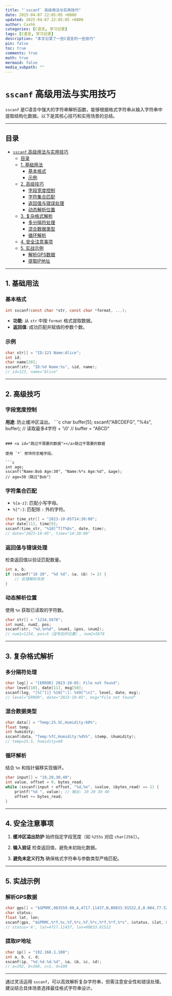 ```yaml
---
title: "`sscanf` 高级用法与实用技巧"
date: 2025-04-07 22:05:05 +0800
updated: 2025-04-07 22:05:05 +0800
author: Cxxhh
categories: [C语言, 学习记录]
tags: [C语言, 学习记录]
description: "本文记录了一些C语言的一些技巧"
pin: false
toc: true
comments: true
math: true
mermaid: false
media_subpath: ""
---
```

# `sscanf` 高级用法与实用技巧

`sscanf` 是C语言中强大的字符串解析函数，能够根据格式字符串从输入字符串中提取结构化数据。以下是其核心技巧和实用场景的总结。

---

## 目录

- [`sscanf` 高级用法与实用技巧](#sscanf-高级用法与实用技巧)
  - [目录](#目录)
  - [1. 基础用法](#1-基础用法)
    - [基本格式](#基本格式)
    - [示例](#示例)
  - [2. 高级技巧](#2-高级技巧)
    - [字段宽度控制](#字段宽度控制)
    - [字符集合匹配](#字符集合匹配)
    - [返回值与错误处理](#返回值与错误处理)
    - [动态解析位置](#动态解析位置)
  - [3. 复杂格式解析](#3-复杂格式解析)
    - [多分隔符处理](#多分隔符处理)
    - [混合数据类型](#混合数据类型)
    - [循环解析](#循环解析)
  - [4. 安全注意事项](#4-安全注意事项)
  - [5. 实战示例](#5-实战示例)
    - [解析GPS数据](#解析gps数据)
    - [提取IP地址](#提取ip地址)

---

## <a id="基础用法"></a>1. 基础用法

### 基本格式

```c
int sscanf(const char *str, const char *format, ...);
```

- **功能**: 从 `str` 中按 `format` 格式提取数据。
- **返回值**: 成功匹配并赋值的参数个数。

### 示例

```c
char str[] = "ID:123 Name:Alice";
int id;
char name[20];
sscanf(str, "ID:%d Name:%s", &id, name);
// id=123, name="Alice"

```
---

## <a id="高级技巧"></a>2. 高级技巧

### <a id="字段宽度控制"></a>字段宽度控制
**用途**: 防止缓冲区溢出。
​```c
char buffer[5];
sscanf("ABCDEFG", "%4s", buffer); // 读取最多4字符 + '\0'
// buffer = "ABCD"
```

### <a id="跳过不需要的数据"></a>跳过不需要的数据

使用 `*` 修饰符忽略字段。

```c
int age;
sscanf("Name:Bob Age:30", "Name:%*s Age:%d", &age);
// age=30（跳过"Bob"）
```

### <a id="字符集合匹配"></a>字符集合匹配

- `%[a-z]`: 匹配小写字母。
- `%[^:]`: 匹配除 `:` 外的字符。

```c
char time_str[] = "2023-10-05T14:30:00";
char date[11], time[9];
sscanf(time_str, "%10[^T]T%8s", date, time);
// date="2023-10-05", time="14:30:00"
```

### 返回值与错误处理

检查返回值以验证匹配数量。

```c
int a, b;
if (sscanf("10 20", "%d %d", &a, &b) != 2) {
    // 处理解析失败
}
```

### <a id="动态解析位置"></a>动态解析位置

使用 `%n` 获取已读取的字符数。

```c
char str[] = "1234,5678";
int num1, num2, pos;
sscanf(str, "%d,%n%d", &num1, &pos, &num2);
// num1=1234, pos=5（逗号后的位置）, num2=5678
```

---

## <a id="复杂格式解析"></a>3. 复杂格式解析

### <a id="多分隔符处理"></a>多分隔符处理

```c
char log[] = "[ERROR] 2023-10-05: File not found";
char level[10], date[11], msg[50];
sscanf(log, "[%[^]]] %10[^:]: %49[^\n]", level, date, msg);
// level="ERROR", date="2023-10-05", msg="File not found"
```

### <a id="混合数据类型"></a>混合数据类型

```c
char data[] = "Temp:25.5C,Humidity:60%";
float temp;
int humidity;
sscanf(data, "Temp:%fC,Humidity:%d%%", &temp, &humidity);
// temp=25.5, humidity=60
```

### <a id="循环解析"></a>循环解析

结合 `%n` 和指针偏移实现循环。

```c
char input[] = "10,20,30,40";
int value, offset = 0, bytes_read;
while (sscanf(input + offset, "%d,%n", &value, &bytes_read) == 1) {
    printf("%d ", value); // 输出: 10 20 30 40
    offset += bytes_read;
}
```

---

## <a id="安全注意事项"></a>4. 安全注意事项

1. **缓冲区溢出防护**
   始终指定字段宽度（如 `%255s` 对应 `char[256]`）。

2. **输入验证**
   检查返回值，避免未初始化数据。

3. **避免未定义行为**
   确保格式字符串与参数类型严格匹配。

---

## <a id="实战示例"></a>5. 实战示例

### 解析GPS数据

```c
char gps[] = "$GPRMC,083559.00,A,4717.11437,N,00833.91522,E,0.004,77.52,091202,,,A*53";
char status;
float lat, lon;
sscanf(gps, "$GPRMC,%*f,%c,%f,%*c,%f,%*c,%*f,%*f,%*s", &status, &lat, &lon);
// status='A', lat=4717.11437, lon=00833.91522
```

### 提取IP地址

```c
char ip[] = "192.168.1.100";
int a, b, c, d;
sscanf(ip, "%d.%d.%d.%d", &a, &b, &c, &d);
// a=192, b=168, c=1, d=100
```

---

通过灵活运用 `sscanf`，可以高效解析复杂字符串，但需注意安全性和错误处理。建议结合具体场景选择最佳格式字符串设计。